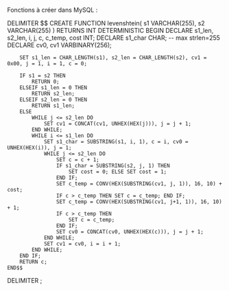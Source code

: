Fonctions à créer dans MySQL :

DELIMITER $$
CREATE FUNCTION levenshtein( s1 VARCHAR(255), s2 VARCHAR(255) )
    RETURNS INT
    DETERMINISTIC
    BEGIN
        DECLARE s1_len, s2_len, i, j, c, c_temp, cost INT;
        DECLARE s1_char CHAR;
        -- max strlen=255
        DECLARE cv0, cv1 VARBINARY(256);

        SET s1_len = CHAR_LENGTH(s1), s2_len = CHAR_LENGTH(s2), cv1 = 0x00, j = 1, i = 1, c = 0;

        IF s1 = s2 THEN
            RETURN 0;
        ELSEIF s1_len = 0 THEN
            RETURN s2_len;
        ELSEIF s2_len = 0 THEN
            RETURN s1_len;
        ELSE
            WHILE j <= s2_len DO
                SET cv1 = CONCAT(cv1, UNHEX(HEX(j))), j = j + 1;
            END WHILE;
            WHILE i <= s1_len DO
                SET s1_char = SUBSTRING(s1, i, 1), c = i, cv0 = UNHEX(HEX(i)), j = 1;
                WHILE j <= s2_len DO
                    SET c = c + 1;
                    IF s1_char = SUBSTRING(s2, j, 1) THEN
                        SET cost = 0; ELSE SET cost = 1;
                    END IF;
                    SET c_temp = CONV(HEX(SUBSTRING(cv1, j, 1)), 16, 10) + cost;
                    IF c > c_temp THEN SET c = c_temp; END IF;
                    SET c_temp = CONV(HEX(SUBSTRING(cv1, j+1, 1)), 16, 10) + 1;
                    IF c > c_temp THEN
                        SET c = c_temp;
                    END IF;
                    SET cv0 = CONCAT(cv0, UNHEX(HEX(c))), j = j + 1;
                END WHILE;
                SET cv1 = cv0, i = i + 1;
            END WHILE;
        END IF;
        RETURN c;
    END$$
DELIMITER ;